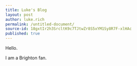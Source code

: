```yaml
---
title: Luke's Blog
layout: post
author: luke.rich
permalink: /untitled-document/
source-id: 18gxtIr2h3SrcltK9c7TJtwZr8S5xYM1Sy8R7F-xlHAc
published: true
---
```

Hello. 

I am a Brighton fan. 

